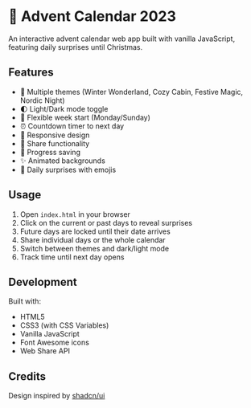 # 🎄 Advent Calendar 2023

An interactive advent calendar web app built with vanilla JavaScript, featuring daily surprises until Christmas.

## Features

- 🎨 Multiple themes (Winter Wonderland, Cozy Cabin, Festive Magic, Nordic Night)
- 🌓 Light/Dark mode toggle
- 📅 Flexible week start (Monday/Sunday)
- ⏰ Countdown timer to next day
- 📱 Responsive design
- 🔗 Share functionality
- 💾 Progress saving
- ✨ Animated backgrounds
- 🎯 Daily surprises with emojis

## Usage

1. Open `index.html` in your browser
2. Click on the current or past days to reveal surprises
3. Future days are locked until their date arrives
4. Share individual days or the whole calendar
5. Switch between themes and dark/light mode
6. Track time until next day opens

## Development

Built with:
- HTML5
- CSS3 (with CSS Variables)
- Vanilla JavaScript
- Font Awesome icons
- Web Share API

## Credits

Design inspired by [shadcn/ui](https://ui.shadcn.com/)
